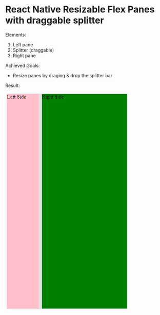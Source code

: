 # React Native Resizable Flex Panes with draggable splitter

Elements: 
1. Left pane
2. Splitter (draggable)
3. Right pane

Achieved Goals:
- Resize panes by draging & drop the splitter bar

Result:

<img src="https://github.com/tomereliel0/react-native-resizable-flex-panes/blob/master/example.PNG?raw=true">
